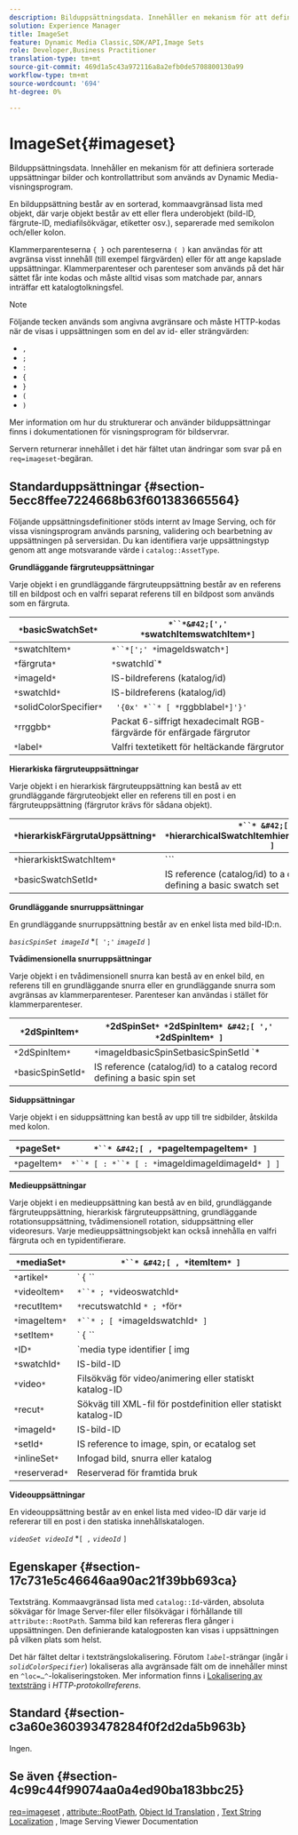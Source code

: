 ```yaml
---
description: Bilduppsättningsdata. Innehåller en mekanism för att definiera sorterade uppsättningar bilder och kontrollattribut som används av Dynamic Media-visningsprogram.
solution: Experience Manager
title: ImageSet
feature: Dynamic Media Classic,SDK/API,Image Sets
role: Developer,Business Practitioner
translation-type: tm+mt
source-git-commit: 469d1a5c43a972116a8a2efb0de5708800130a99
workflow-type: tm+mt
source-wordcount: '694'
ht-degree: 0%

---
```



# ImageSet{#imageset}

Bilduppsättningsdata. Innehåller en mekanism för att definiera sorterade uppsättningar bilder och kontrollattribut som används av Dynamic Media-visningsprogram.

En bilduppsättning består av en sorterad, kommaavgränsad lista med objekt, där varje objekt består av ett eller flera underobjekt (bild-ID, färgrute-ID, mediafilsökvägar, etiketter osv.), separerade med semikolon och/eller kolon.

Klammerparenteserna `{ }` och parenteserna `( )` kan användas för att avgränsa visst innehåll (till exempel färgvärden) eller för att ange kapslade uppsättningar. Klammerparenteser och parenteser som används på det här sättet får inte kodas och måste alltid visas som matchade par, annars inträffar ett katalogtolkningsfel.

>[!NOTE]
>
>Följande tecken används som angivna avgränsare och måste HTTP-kodas när de visas i uppsättningen som en del av id- eller strängvärden:
>
>* `,`
>* `;`
>* `:`
>* `{`
>* `}`
>* `(`
>* `)`



Mer information om hur du strukturerar och använder bilduppsättningar finns i dokumentationen för visningsprogram för bildservrar.

Servern returnerar innehållet i det här fältet utan ändringar som svar på en `req=imageset`-begäran.

## Standarduppsättningar {#section-5ecc8ffee7224668b63f601383665564}

Följande uppsättningsdefinitioner stöds internt av Image Serving, och för vissa visningsprogram används parsning, validering och bearbetning av uppsättningen på serversidan. Du kan identifiera varje uppsättningstyp genom att ange motsvarande värde i `catalog::AssetType`.

**Grundläggande färgruteuppsättningar**

Varje objekt i en grundläggande färgruteuppsättning består av en referens till en bildpost och en valfri separat referens till en bildpost som används som en färgruta.

| `*`basicSwatchSet`*` | `*``*&#42;[',' *`swatchItemswatchItem`*]` |
|---|---|
| `*`swatchItem`*` | `*``*[';' *`imageIdswatch`*]` |
| `*`färgruta`*` | `*`swatchId`*|solidColorSpecifier` |
| `*`imageId`*` | IS-bildreferens (katalog/id) |
| `*`swatchId`*` | IS-bildreferens (katalog/id) |
| `*`solidColorSpecifier`*` | ` '{0x' *``* [ *`rggbblabel`*]'}'` |
| `*`rrggbb`*` | Packat 6-siffrigt hexadecimalt RGB-färgvärde för enfärgade färgrutor |
| `*`label`*` | Valfri textetikett för heltäckande färgrutor |

**Hierarkiska färgruteuppsättningar**

Varje objekt i en hierarkisk färgruteuppsättning kan bestå av ett grundläggande färgruteobjekt eller en referens till en post i en färgruteuppsättning (färgrutor krävs för sådana objekt).

| `*`hierarkiskFärgrutaUppsättning`*` | `*``* &#42;[ ',' *`hierarchicalSwatchItemhierarchicalSwatchItem`* ]` |
|---|---|
| `*`hierarkisktSwatchItem`*` | `*``* | { *``* ';' *`swatchItem basicSwatchSetIdswatch`* }` |
| `*`basicSwatchSetId`*` | IS reference (catalog/id) to a catalog record defining a basic swatch set |

**Grundläggande snurruppsättningar**

En grundläggande snurruppsättning består av en enkel lista med bild-ID:n.

*`basicSpinSet imageId`*  *`[ ';'`  *`imageId`* `]`

**Tvådimensionella snurruppsättningar**

Varje objekt i en tvådimensionell snurra kan bestå av en enkel bild, en referens till en grundläggande snurra eller en grundläggande snurra som avgränsas av klammerparenteser. Parenteser kan användas i stället för klammerparenteser.

| `*`2dSpinItem`*` | `*`2dSpinSet`* *`2dSpinItem`* &#42;[ ',' *`2dSpinItem`* ]` |
|---|---|
| `*`2dSpinItem`*` | `*`imageIdbasicSpinSetbasicSpinSetId `* | { '{' *``* '}' } | *``*` |
| `*`basicSpinSetId`*` | IS reference (catalog/id) to a catalog record defining a basic spin set |

**Siduppsättningar**

Varje objekt i en siduppsättning kan bestå av upp till tre sidbilder, åtskilda med kolon.

| `*`pageSet`*` | `*``* &#42;[ , *`pageItempageItem`* ]` |
|---|---|
| `*`pageItem`*` | `*``* [ : *``* [ : *`imageIdimageIdimageId`* ] ]` |

**Medieuppsättningar**

Varje objekt i en medieuppsättning kan bestå av en bild, grundläggande färgruteuppsättning, hierarkisk färgruteuppsättning, grundläggande rotationsuppsättning, tvådimensionell rotation, siduppsättning eller videoresurs. Varje medieuppsättningsobjekt kan också innehålla en valfri färgruta och en typidentifierare.

| `*`mediaSet`*` | `*``* &#42;[ , *`itemItem`* ]` |
|---|---|
| `*`artikel`*` | ` { *``* | *``* | *``*}} | *``* } [ ; [ *``* ] [ ; [ *`videoItemItemItemItemItemItemIDreserved`* ] ] ]` |
| `*`videoItem`*` | `*``* ; *`videoswatchId`*` |
| `*`recutItem`*` | `*`recutswatchId `* ; *`för`*` |
| `*`imageItem`*` | `*``* ; [ *`imageIdswatchId`* ]` |
| `*`setItem`*` | ` { *``* | { '{' *``* '}' } } ; *`setIdinlineSetSwatchId`*` |
| `*`ID`*` | `media type identifier [ img | basic | advanced_image | img | img_set | advanced_imageset | advanced_swatchset | spin | video ]` |
| `*`swatchId`*` | IS-bild-ID |
| `*`video`*` | Filsökväg för video/animering eller statiskt katalog-ID |
| `*`recut`*` | Sökväg till XML-fil för postdefinition eller statiskt katalog-ID |
| `*`imageId`*` | IS-bild-ID |
| `*`setId`*` | IS reference to image, spin, or ecatalog set |
| `*`inlineSet`*` | Infogad bild, snurra eller katalog |
| `*`reserverad`*` | Reserverad för framtida bruk |

**Videouppsättningar**

En videouppsättning består av en enkel lista med video-ID där varje id refererar till en post i den statiska innehållskatalogen.

*`videoSet videoId`*  *`[ ,`  *`videoId`* `]`

## Egenskaper {#section-17c731e5c46646aa90ac21f39bb693ca}

Textsträng. Kommaavgränsad lista med `catalog::Id`-värden, absoluta sökvägar för Image Server-filer eller filsökvägar i förhållande till `attribute::RootPath`. Samma bild kan refereras flera gånger i uppsättningen. Den definierande katalogposten kan visas i uppsättningen på vilken plats som helst.

Det här fältet deltar i textsträngslokalisering. Förutom *`label`*-strängar (ingår i *`solidColorSpecifier`*) lokaliseras alla avgränsade fält om de innehåller minst en `^loc=…^`-lokaliseringstoken. Mer information finns i [Lokalisering av textsträng](/help/aem-is-ir-api/is-api/http-ref/image-serving-api-ref/c-http-protocol-reference/c-syntax-and-features/r-text-string-localization.md) i *HTTP-protokollreferens*.

## Standard {#section-c3a60e360393478284f0f2d2da5b963b}

Ingen.

## Se även {#section-4c99c44f99074aa0a4ed90ba183bbc25}

[req=imageset](/help/aem-is-ir-api/is-api/http-ref/image-serving-api-ref/c-http-protocol-reference/c-command-reference/r-req/r-req.md) ,  [attribute::RootPath](/help/aem-is-ir-api/is-api/image-catalog/image-serving-api-ref/c-image-catalog-reference/c-attributes-reference/r-rootpath.md),  [Object Id Translation](/help/aem-is-ir-api/is-api/http-ref/image-serving-api-ref/c-http-protocol-reference/c-syntax-and-features/r-object-id-translation.md) ,  [Text String Localization](/help/aem-is-ir-api/is-api/http-ref/image-serving-api-ref/c-http-protocol-reference/c-syntax-and-features/r-text-string-localization.md) , Image Serving Viewer Documentation
